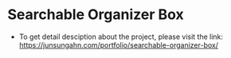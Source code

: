 # Searchable Organizer Box
- To get detail desciption about the project, please visit the link:
https://junsungahn.com/portfolio/searchable-organizer-box/
